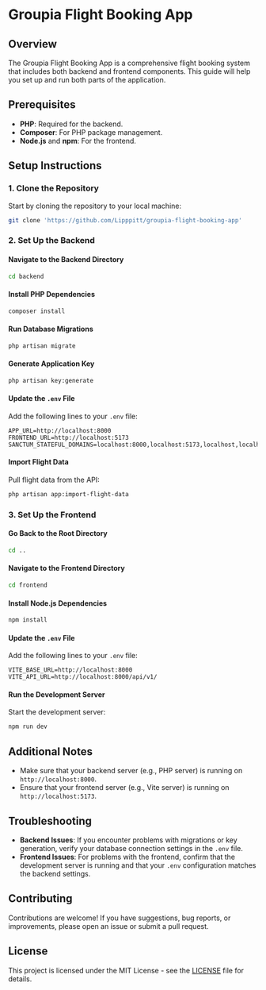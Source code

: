# Groupia Flight Booking App

## Overview

The Groupia Flight Booking App is a comprehensive flight booking system that includes both backend and frontend components. This guide will help you set up and run both parts of the application.

## Prerequisites

- **PHP**: Required for the backend.
- **Composer**: For PHP package management.
- **Node.js** and **npm**: For the frontend.

## Setup Instructions

### 1. Clone the Repository

Start by cloning the repository to your local machine:

```bash
git clone 'https://github.com/Lipppitt/groupia-flight-booking-app'
```

### 2. Set Up the Backend

#### Navigate to the Backend Directory

```bash
cd backend
```

#### Install PHP Dependencies

```bash
composer install
```

#### Run Database Migrations

```bash
php artisan migrate
```

#### Generate Application Key

```bash
php artisan key:generate
```

#### Update the `.env` File

Add the following lines to your `.env` file:

```env
APP_URL=http://localhost:8000
FRONTEND_URL=http://localhost:5173
SANCTUM_STATEFUL_DOMAINS=localhost:8000,localhost:5173,localhost,localhost:8000,127.0.0.1:5173,127.0.0.1:8000
```

#### Import Flight Data

Pull flight data from the API:

```bash
php artisan app:import-flight-data
```

### 3. Set Up the Frontend

#### Go Back to the Root Directory

```bash
cd ..
```

#### Navigate to the Frontend Directory

```bash
cd frontend
```

#### Install Node.js Dependencies

```bash
npm install
```

#### Update the `.env` File

Add the following lines to your `.env` file:

```env
VITE_BASE_URL=http://localhost:8000
VITE_API_URL=http://localhost:8000/api/v1/
```

#### Run the Development Server

Start the development server:

```bash
npm run dev
```

## Additional Notes

- Make sure that your backend server (e.g., PHP server) is running on `http://localhost:8000`.
- Ensure that your frontend server (e.g., Vite server) is running on `http://localhost:5173`.

## Troubleshooting

- **Backend Issues**: If you encounter problems with migrations or key generation, verify your database connection settings in the `.env` file.
- **Frontend Issues**: For problems with the frontend, confirm that the development server is running and that your `.env` configuration matches the backend settings.

## Contributing

Contributions are welcome! If you have suggestions, bug reports, or improvements, please open an issue or submit a pull request.

## License

This project is licensed under the MIT License - see the [LICENSE](LICENSE) file for details.
